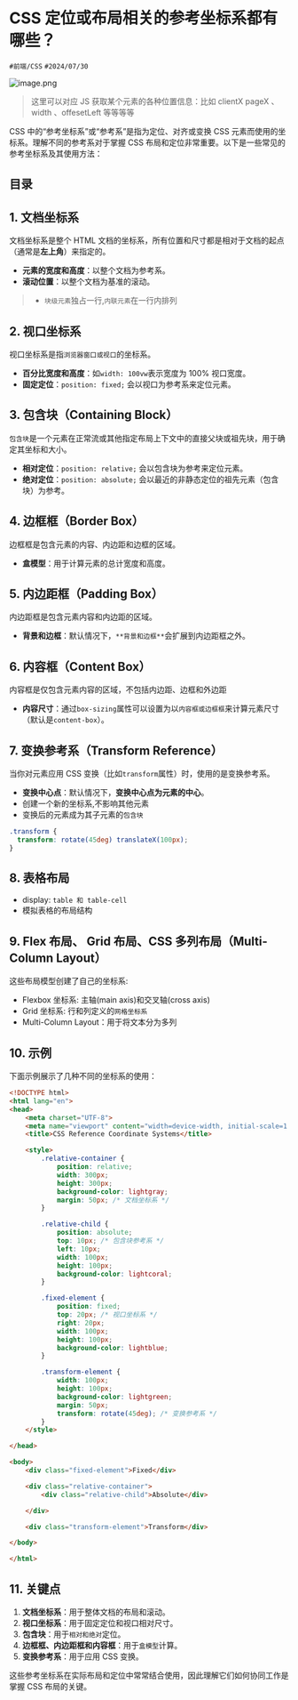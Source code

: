 
# CSS 定位或布局相关的参考坐标系都有哪些？


`#前端/CSS`  `#2024/07/30` 

![image.png](https://832-1310531898.cos.ap-beijing.myqcloud.com/yuque/c792c133990e2818a06482c7117b141c.png)

> 这里可以对应 JS 获取某个元素的各种位置信息：比如 clientX pageX 、width 、offesetLeft 等等等等
> 

CSS 中的“参考坐标系”或“参考系”是指为定位、对齐或变换 CSS 元素而使用的坐标系。理解不同的参考系对于掌握 CSS 布局和定位非常重要。以下是一些常见的参考坐标系及其使用方法：


## 目录
<!-- toc -->
 ## 1. **文档坐标系** 

文档坐标系是整个 HTML 文档的坐标系，所有位置和尺寸都是相对于文档的起点（通常是**左上角**）来指定的。

- **元素的宽度和高度**：以整个文档为参考系。
- **滚动位置**：以整个文档为基准的滚动。

> - `块级元素`独占一行,`内联元素`在一行内排列

## 2. **视口坐标系**

视口坐标系是指`浏览器窗口或视口`的坐标系。

- **百分比宽度和高度**：如`width: 100vw`表示宽度为 100% 视口宽度。
- **固定定位**：`position: fixed;` 会以视口为参考系来定位元素。

## 3. **包含块（Containing Block）**

`包含块`是一个元素在正常流或其他指定布局上下文中的直接父块或祖先块，用于确定其坐标和大小。

- **相对定位**：`position: relative;` 会以包含块为参考来定位元素。
- **绝对定位**：`position: absolute;` 会以最近的非静态定位的祖先元素（包含块）为参考。

## 4. **边框框（Border Box）**

边框框是包含元素的内容、内边距和边框的区域。

- **盒模型**：用于计算元素的总计宽度和高度。

## 5. **内边距框（Padding Box）**

内边距框是包含元素内容和内边距的区域。

- **背景和边框**：默认情况下，`**背景和边框**`会扩展到内边距框之外。

## 6. **内容框（Content Box）**

内容框是仅包含元素内容的区域，不包括内边距、边框和外边距

- **内容尺寸**：通过`box-sizing`属性可以设置为以`内容框或边框框`来计算元素尺寸（默认是`content-box`）。

## 7. **变换参考系（Transform Reference）**

当你对元素应用 CSS 变换（比如`transform`属性）时，使用的是变换参考系。

- **变换中心点**：默认情况下，**变换中心点为元素的中心**。
- 创建一个新的坐标系,不影响其他元素
- 变换后的元素成为其子元素的`包含块`

```css
.transform {  
  transform: rotate(45deg) translateX(100px);  
}
```

## 8. 表格布局

- display: `table 和 table-cell`
- 模拟表格的布局结构

## 9. Flex 布局、 Grid 布局、CSS 多列布局（Multi-Column Layout）

这些布局模型创建了自己的坐标系:

- Flexbox 坐标系: 主轴(main axis)和交叉轴(cross axis)
- Grid 坐标系:  行和列定义的`网格坐标系`
- Multi-Column Layout：用于将文本分为多列

## 10. 示例

下面示例展示了几种不同的坐标系的使用：
```html
<!DOCTYPE html>
<html lang="en">
<head>
    <meta charset="UTF-8">
    <meta name="viewport" content="width=device-width, initial-scale=1.0">
    <title>CSS Reference Coordinate Systems</title>

    <style>
        .relative-container {
            position: relative;
            width: 300px;
            height: 300px;
            background-color: lightgray;
            margin: 50px; /* 文档坐标系 */
        }

        .relative-child {
            position: absolute;
            top: 10px; /* 包含块参考系 */
            left: 10px;
            width: 100px;
            height: 100px;
            background-color: lightcoral;
        }

        .fixed-element {
            position: fixed;
            top: 20px; /* 视口坐标系 */
            right: 20px;
            width: 100px;
            height: 100px;
            background-color: lightblue;
        }

        .transform-element {
            width: 100px;
            height: 100px;
            background-color: lightgreen;
            margin: 50px;
            transform: rotate(45deg); /* 变换参考系 */
        }
    </style>

</head>

<body>
    <div class="fixed-element">Fixed</div>

    <div class="relative-container">
        <div class="relative-child">Absolute</div>

    </div>

    <div class="transform-element">Transform</div>

</body>

</html>

```

## 11. 关键点

1. **文档坐标系**：用于整体文档的布局和滚动。
2. **视口坐标系**：用于固定定位和视口相对尺寸。
3. **包含块**：用于`相对和绝对`定位。
4. **边框框、内边距框和内容框**：用于`盒模型`计算。
5. **变换参考系**：用于应用 CSS 变换。

这些参考坐标系在实际布局和定位中常常结合使用，因此理解它们如何协同工作是掌握 CSS 布局的关键。

